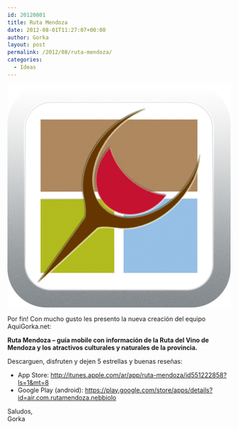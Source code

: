 ```yaml
---
id: 20120801
title: Ruta Mendoza
date: 2012-08-01T11:27:07+00:00
author: Gorka
layout: post
permalink: /2012/08/ruta-mendoza/
categories:
  - Ideas
---
```

<img style="margin: auto;" src="/public/img/2012/08/ruta-mendoza.png" alt="Ruta Mendoza" />

Por fin! Con mucho gusto les presento la nueva creación del equipo AquiGorka.net:

**Ruta Mendoza – guía mobile con información de la Ruta del Vino de Mendoza y los atractivos culturales y naturales de la provincia.**

Descarguen, disfruten y dejen 5 estrellas y buenas reseñas:

- App Store: http://itunes.apple.com/ar/app/ruta-mendoza/id551222858?ls=1&mt=8
- Google Play (android): https://play.google.com/store/apps/details?id=air.com.rutamendoza.nebbiolo

Saludos,<br />
Gorka

